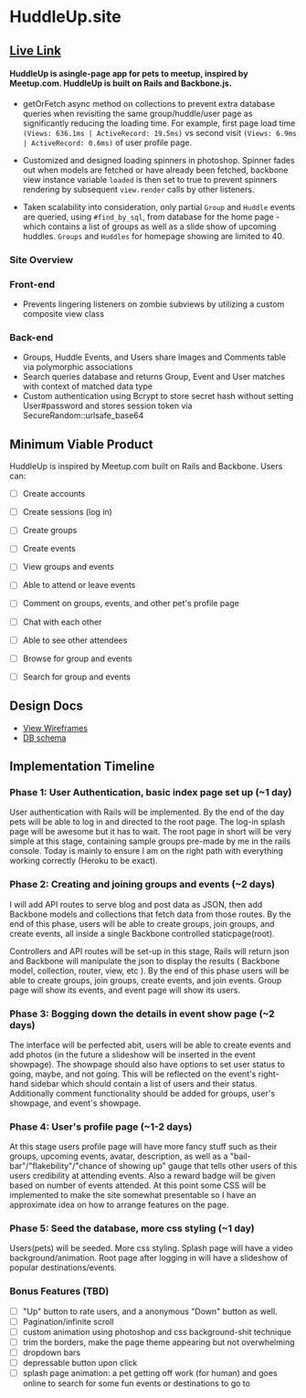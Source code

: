 # HuddleUp.site

## [Live Link](http://www.huddleup.site)

#### HuddleUp is asingle-page app for pets to meetup, inspired by Meetup.com. HuddleUp is built on Rails and Backbone.js.

* getOrFetch async method on collections to prevent extra database queries when revisiting the same group/huddle/user page as significantly reducing the loading time. For example, first page load time ```(Views: 636.1ms | ActiveRecord: 19.5ms)```  vs second visit ```(Views: 6.9ms | ActiveRecord: 0.6ms)``` of user profile page.

* Customized and designed loading spinners in photoshop. Spinner fades out when models are fetched or have already been fetched, backbone view instance variable ```loaded``` is then set to true to prevent spinners rendering by subsequent ```view.render``` calls by other listeners.

* Taken scalability into consideration, only partial ```Group``` and ```Huddle``` events are queried, using ```#find_by_sql```, from database for the home page - which contains a list of groups as well as a slide show of upcoming huddles. ```Groups``` and ```Huddles``` for homepage showing are limited to 40.


### Site Overview

### Front-end
* Prevents lingering listeners on zombie subviews by utilizing a custom composite view class

### Back-end
* Groups, Huddle Events, and Users share Images and Comments table via polymorphic associations
* Search queries database and returns Group, Event and User matches with context of matched data type
* Custom authentication using Bcrypt to store secret hash without setting User#password and stores session token via SecureRandom::urlsafe_base64

## Minimum Viable Product
HuddleUp is inspired by Meetup.com built on Rails and Backbone. Users can:

<!-- This is a Markdown checklist. Use it to keep track of your progress! -->

- [ ] Create accounts
- [ ] Create sessions (log in)
- [ ] Create groups
- [ ] Create events
- [ ] View groups and events
- [ ] Able to attend or leave events
- [ ] Comment on groups, events, and other pet's profile page
- [ ] Chat with each other
- [ ] Able to see other attendees
- [ ] Browse for group and events
- [ ] Search for group and events


## Design Docs
* [View Wireframes][views]
* [DB schema][schema]

[views]: ./docs/views.md
[schema]: ./docs/schema.md

## Implementation Timeline

### Phase 1: User Authentication, basic index page set up (~1 day)

User authentication with Rails will be implemented. By the end of the day pets will be able to log in and directed to the root page. The log-in splash page will be awesome but it has to wait. The root page in short will be very simple at this stage, containing sample groups pre-made by me in the rails console. Today is mainly to ensure I am on the right path with everything working correctly (Heroku to be exact).


### Phase 2: Creating and joining groups and events (~2 days)
I will add API routes to serve blog and post data as JSON, then add Backbone
models and collections that fetch data from those routes. By the end of this
phase, users will be able to create groups, join groups, and create events, all
inside a single Backbone controlled staticpage(root).

Controllers and API routes will be set-up in this stage, Rails will return json and Backbone will manipulate the json to display the results ( Backbone model, collection, router, view, etc ). By the end of this phase users will be able to create groups, join groups, create events, and join events. Group page will show its events, and event page will show its users.


### Phase 3: Bogging down the details in event show page (~2 days)

The interface will be perfected abit, users will be able to create events and add photos (in the future a slideshow will be inserted in the event showpage). The showpage should also have options to set user status to going, maybe, and not going. This will be reflected on the event's right-hand sidebar which should contain a list of users and their status. Additionally comment functionality should be added for groups, user's showpage, and event's showpage.


### Phase 4: User's profile page (~1-2 days)

At this stage users profile page will have more fancy stuff such as their groups, upcoming events, avatar, description, as well as a "bail-bar"/"flakebility"/"chance of showing up" gauge that tells other users of this users credibility at attending events. Also a reward badge will be given based on number of events attended. At this point some CSS will be implemented to make the site somewhat presentable so I have an approximate idea on how to arrange features on the page.


### Phase 5: Seed the database, more css styling (~1 day)
Users(pets) will be seeded. More css styling. Splash page will have a video background/animation. Root page after logging in will have a slideshow of popular destinations/events.


### Bonus Features (TBD)
- [ ] "Up" button to rate users, and a anonymous "Down" button as well.
- [ ] Pagination/infinite scroll
- [ ] custom animation using photoshop and css background-shit technique
- [ ] trim the borders, make the page theme appearing but not overwhelming
- [ ] dropdown bars
- [ ] depressable button upon click
- [ ] splash page animation: a pet getting off work (for human) and goes online to search for some fun events or destinations to go to
